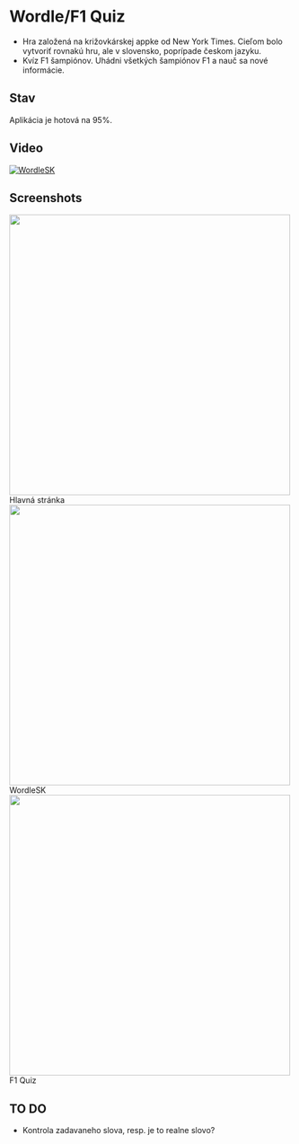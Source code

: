 # Wordle/F1 Quiz

- Hra založená na križovkárskej appke od New York Times. Cieľom bolo vytvoriť rovnakú hru, ale v slovensko, poprípade českom jazyku.
- Kvíz F1 šampiónov. Uhádni všetkých šampiónov F1 a nauč sa nové informácie.

## Stav

Aplikácia je hotová na 95%. 

## Video

[![WordleSK](https://img.youtube.com/vi/OeNh4KIELAE/0.jpg)](https://www.youtube.com/watch?v=OeNh4KIELAE&ab_channel=Bujak)

## Screenshots
<img src="https://github.com/user-attachments/assets/a2c9594d-9af8-4c03-8eb8-fb440c4db739" width="500">
<br />
Hlavná stránka
<br />
<img src="https://github.com/user-attachments/assets/76bdc816-3c66-4c27-b367-8d9ce0b24338" width="500">
<br />
WordleSK
<br />
<img src="https://github.com/user-attachments/assets/99cac759-92ab-402e-ac9b-bc3cf555150e" width="500">
<br />
F1 Quiz

## TO DO
- Kontrola zadavaneho slova, resp. je to realne slovo?
